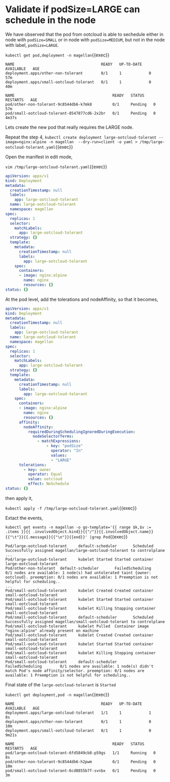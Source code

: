 # Validate if podSize=LARGE can schedule in the node

We have observed that the pod from ootcloud is able to sechedule either in node with `podSize=SMALL` or in node with `podSize=MEDIUM`, but not in the node with label, `podSize=LARGE`.

`kubectl get pod,deployment -n magellan`{{exec}}

```text
NAME                                      READY   UP-TO-DATE   AVAILABLE   AGE
deployment.apps/other-non-tolerant        0/1     1            0           57m
deployment.apps/small-ootcloud-tolerant   0/1     1            0           40m

NAME                                           READY   STATUS    RESTARTS   AGE
pod/other-non-tolerant-9c8544db6-k7mk8         0/1     Pending   0          57m
pod/small-ootcloud-tolerant-8547877cd6-2x2br   0/1     Pending   0          4m37s
```

Lets create the new pod that really requires the LARGE node.

Repeat the step 4,
`kubectl create deployment large-ootcloud-tolerant --image=nginx:alpine -n magellan  --dry-run=client -o yaml > /tmp/large-ootcloud-tolerant.yaml`{{exec}}

Open the manifest in edit mode,

`vim /tmp/large-ootcloud-tolerant.yaml`{{exec}}

```yaml
apiVersion: apps/v1
kind: Deployment
metadata:
  creationTimestamp: null
  labels:
    app: large-ootcloud-tolerant
  name: large-ootcloud-tolerant
  namespace: magellan
spec:
  replicas: 1
  selector:
    matchLabels:
      app: large-ootcloud-tolerant
  strategy: {}
  template:
    metadata:
      creationTimestamp: null
      labels:
        app: large-ootcloud-tolerant
    spec:
      containers:
      - image: nginx:alpine
        name: nginx
        resources: {}
status: {}
```

At the pod level, add the tolerations and nodeAffinity, so that it becomes,

```yaml
apiVersion: apps/v1
kind: Deployment
metadata:
  creationTimestamp: null
  labels:
    app: large-ootcloud-tolerant
  name: large-ootcloud-tolerant
  namespace: magellan
spec:
  replicas: 1
  selector:
    matchLabels:
      app: large-ootcloud-tolerant
  strategy: {}
  template:
    metadata:
      creationTimestamp: null
      labels:
        app: large-ootcloud-tolerant
    spec:
      containers:
      - image: nginx:alpine
        name: nginx
        resources: {}
      affinity:
        nodeAffinity:
          requiredDuringSchedulingIgnoredDuringExecution:
            nodeSelectorTerms:
              - matchExpressions:
                  - key: "podSize"
                    operator: "In"
                    values: 
                    - "LARGE"
      tolerations:
        - key: owner
          operator: Equal
          value: ootcloud
          effect: NoSchedule
status: {}
```

then apply it,

`kubectl apply -f /tmp/large-ootcloud-tolerant.yaml`{{exec}}

Extact the events,

`kubectl get events -n magellan -o go-template='{{ range $k,$v := .items }}{{ .involvedObject.kind}}{{"/"}}{{.involvedObject.name}}{{"\t"}}{{.message}}{{"\n"}}{{end}}' |grep Pod`{{exec}}

```text
Pod/large-ootcloud-tolerant     default-scheduler       Scheduled       Successfully assigned magellan/large-ootcloud-tolerant to controlplane
...
Pod/large-ootcloud-tolerant     kubelet Started Started container large-ootcloud-tolerant
Pod/other-non-tolerant  default-scheduler       FailedScheduling        0/1 nodes are available: 1 node(s) had untolerated taint {owner: ootcloud}. preemption: 0/1 nodes are available: 1 Preemption is not helpful for scheduling..
...
Pod/small-ootcloud-tolerant     kubelet Created Created container small-ootcloud-tolerant
Pod/small-ootcloud-tolerant     kubelet Started Started container small-ootcloud-tolerant
Pod/small-ootcloud-tolerant     kubelet Killing Stopping container small-ootcloud-tolerant
Pod/small-ootcloud-tolerant     default-scheduler       Scheduled       Successfully assigned magellan/small-ootcloud-tolerant to controlplane
Pod/small-ootcloud-tolerant     kubelet Pulled  Container image "nginx:alpine" already present on machine
Pod/small-ootcloud-tolerant     kubelet Created Created container small-ootcloud-tolerant
Pod/small-ootcloud-tolerant     kubelet Started Started container small-ootcloud-tolerant
Pod/small-ootcloud-tolerant     kubelet Killing Stopping container small-ootcloud-tolerant
Pod/small-ootcloud-tolerant     default-scheduler       FailedScheduling        0/1 nodes are available: 1 node(s) didn't match Pod's node affinity/selector. preemption: 0/1 nodes are available: 1 Preemption is not helpful for scheduling..
```

Final state of the `large-ootcloud-tolerant` is `Started`

`kubectl get deployment,pod -n magellan`{{exec}}

```text
NAME                                      READY   UP-TO-DATE   AVAILABLE   AGE
deployment.apps/large-ootcloud-tolerant   1/1     1            1           8s
deployment.apps/other-non-tolerant        0/1     1            0           10m
deployment.apps/small-ootcloud-tolerant   0/1     1            0           9m21s

NAME                                           READY   STATUS    RESTARTS   AGE
pod/large-ootcloud-tolerant-6fd5849cb8-p59gs   1/1     Running   0          8s
pod/other-non-tolerant-9c8544db6-h2pwm         0/1     Pending   0          10m
pod/small-ootcloud-tolerant-6cd8855b7f-svnbx   0/1     Pending   0          3m
```
